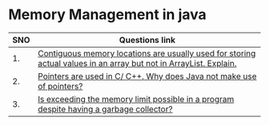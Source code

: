 # Memory Management in java
| SNO | Questions link                                                                                                                                                                                                                                                                              |
| --- | ------------------------------------------------------------------------------------------------------------------------------------------------------------------------------------------------------------------------------------------------------------------------------------------- |
| 1.  | [Contiguous memory locations are usually used for storing actual values in an array but not in ArrayList. Explain.](https://www.interviewbit.com/java-interview-questions/#contiguous-memory-locations-are-usually-used-for-storing-actual-values-in-an-array-but-not-in-arraylist-explain) |
| 2.  | [Pointers are used in C/ C++. Why does Java not make use of pointers?](https://www.interviewbit.com/java-interview-questions/#pointers-are-used-in-c-why-does-java-not-make-use-of-pointers)                                                                                                |
| 3.  | [Is exceeding the memory limit possible in a program despite having a garbage collector?](https://www.interviewbit.com/java-interview-questions/#is-exceeding-the-memory-limit-possible-in-a-program-despite-having-a-garbage-collector)                                                    |